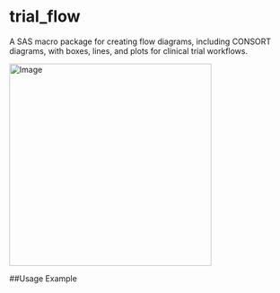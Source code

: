 # trial_flow
A SAS macro package for creating flow diagrams, including CONSORT diagrams, with boxes, lines, and plots for clinical trial workflows.

<img width="360" height="360" alt="Image" src="https://github.com/user-attachments/assets/33eaee00-7741-42aa-9d0c-640f38cd675f" />

##Usage Example

